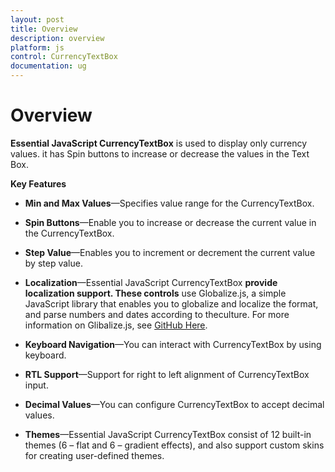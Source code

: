 ```yaml
---
layout: post
title: Overview
description: overview
platform: js
control: CurrencyTextBox  
documentation: ug
---
```


# Overview

**Essential JavaScript CurrencyTextBox** is used to display only currency values. it has Spin buttons to increase or decrease the values in the Text Box.

**Key Features**

* **Min and Max Values**—Specifies value range for the CurrencyTextBox.

* **Spin Buttons**—Enable you to increase or decrease the current value in the CurrencyTextBox.

* **Step Value**—Enables you to increment or decrement the current value by step value.

* **Localization**—Essential JavaScript CurrencyTextBox ****provide localization support. These controls**** use Globalize.js, a simple JavaScript library that enables you to globalize and localize the format, and parse numbers and dates according to theculture. For more information on Glibalize.js, see [GitHub Here](https://github.com/jquery/globalize).

* **Keyboard Navigation**—You can interact with CurrencyTextBox by using keyboard.

* **RTL Support**—Support for right to left alignment of CurrencyTextBox input.

* **Decimal Values**—You can configure CurrencyTextBox to accept decimal values.

* **Themes**—Essential JavaScript CurrencyTextBox consist of 12 built-in themes (6 – flat and 6 – gradient effects), and also support custom skins for creating user-defined themes.



